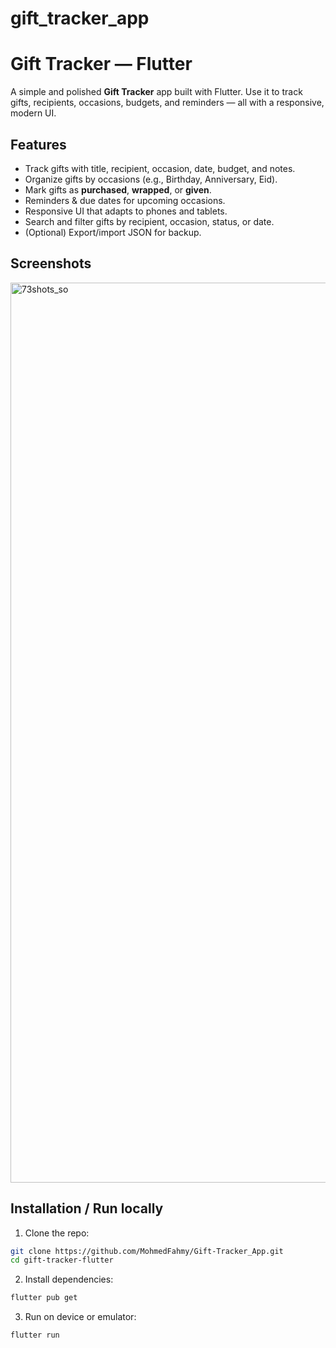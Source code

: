 # gift_tracker_app

# Gift Tracker — Flutter

A simple and polished **Gift Tracker** app built with Flutter.
Use it to track gifts, recipients, occasions, budgets, and reminders — all with a responsive, modern UI.

## Features

* Track gifts with title, recipient, occasion, date, budget, and notes.
* Organize gifts by occasions (e.g., Birthday, Anniversary, Eid).
* Mark gifts as **purchased**, **wrapped**, or **given**.
* Reminders & due dates for upcoming occasions.
* Responsive UI that adapts to phones and tablets.
* Search and filter gifts by recipient, occasion, status, or date.
* (Optional) Export/import JSON for backup.

## Screenshots





<img width="1920" height="1440" alt="73shots_so" src="https://github.com/user-attachments/assets/5345bc55-fcc2-4224-a51f-abd2d664facd" />





## Installation / Run locally

1. Clone the repo:

```bash
git clone https://github.com/MohmedFahmy/Gift-Tracker_App.git
cd gift-tracker-flutter
```

2. Install dependencies:

```bash
flutter pub get
```

3. Run on device or emulator:

```bash
flutter run
```
